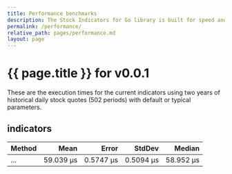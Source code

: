 ```yaml
---
title: Performance benchmarks
description: The Stock Indicators for Go library is built for speed and production workloads.
permalink: /performance/
relative_path: pages/performance.md
layout: page
---
```


# {{ page.title }} for v0.0.1

These are the execution times for the current indicators using two years of historical daily stock quotes (502 periods) with default or typical parameters.

## indicators

| Method             | Mean         | Error     | StdDev    | Median       |
|------------------- |-------------:|----------:|----------:|-------------:|
| ...                |    59.039 μs | 0.5747 μs | 0.5094 μs |    58.952 μs |
